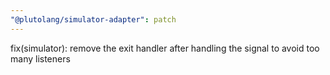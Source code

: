 ```yaml
---
"@plutolang/simulator-adapter": patch
---
```


fix(simulator): remove the exit handler after handling the signal to avoid too many listeners
